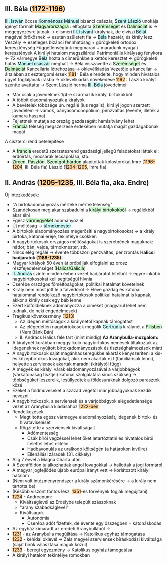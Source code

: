 ## III. Béla (<mark style="background: #FFB86CA6;">1172-1196</mark>)
<mark style="background: #ABF7F7A6;">III. István</mark> öccse
<mark style="background: #ABF7F7A6;">Komnénosz Mánuel</mark> bizánci császár, <mark style="background: #ABF7F7A6;">Szent László</mark> unokája igényt formált <mark style="background: #BBFABBA6;">Magyarországra</mark> : elfoglalta <mark style="background: #BBFABBA6;">Szerémséget</mark> és <mark style="background: #BBFABBA6;">Dalmáciát</mark> is → megegyezésre jutnak → elismeri <mark style="background: #ABF7F7A6;">III. Istvánt</mark> királynak, de elviszi <mark style="background: #ABF7F7A6;">Bélát</mark> magával örökösnek → ezután született fia → <mark style="background: #ABF7F7A6;">Béla</mark> hazatér, és király lesz.
Veszély → esetleges bizánci fennhatóság + görögkeleti ortodox kereszténység
Függetlenségünk megmarad + maradunk nyugati keresztények
A királyi hatalom megszilárdul
Patrimoniális királyság fénykora ← 72 vármegye
<mark style="background: #ABF7F7A6;">Béla</mark> hozta a címerünkbe a kettős keresztet ← görögkeleti hatás
<mark style="background: #ABF7F7A6;">Mánuel császár</mark> meghalt → Béla visszavette a <mark style="background: #BBFABBA6;">Szerémséget</mark> és <mark style="background: #BBFABBA6;">Dalmáciát</mark> 
Kancellária létrehozása → oklevélkiadás
Vezetője a kancellár → általában az esztergomi érsek
<mark style="background: #FFB86CA6;">1181</mark> : Béla elrendelte, hogy minden hivatalos ügyet foglaljanak írásba → oklevélkiadás növekedése
<mark style="background: #FFB86CA6;">1192</mark> : László királyt szentté avattatta → Szent László herma
<mark style="background: #ABF7F7A6;">III. Béla</mark> jövedelmei:
- Már csak a jövedelmek 1/4-e származik királyi birtokokból
- A többit eladományozták a királyok
- A bevételek többsége ún. regálé (ius regalis), királyi jogon szerzett jövedelem → vámok, bányasómonopólium, pénzváltás (évente, illeték a kamara haszna)
- Fejlettnek mutatja az ország gazdaságát: hamisítvány lehet
- <mark style="background: #BBFABBA6;">Francia</mark> feleség megszerzése érdekében mutatja magát gazdagabbnak magát

A ciszterci rend betelepítése
- A <mark style="background: #BBFABBA6;">francia</mark> eredetű szerzetesrend gazdasági jellegű feladatokat láttak el: erdőirtás, mocsarak lecsapolása, stb.
- <mark style="background: #BBFABBA6;">Zircen</mark>, <mark style="background: #BBFABBA6;">Pásztón</mark>, <mark style="background: #BBFABBA6;">Szentgotthárdon</mark> alapítottak kolostorokat
Imre (<mark style="background: #FFB86CA6;">1196-1204</mark>, III. Béla fia)
László (<mark style="background: #FFB86CA6;">1204-1205</mark>, Imre fia)

## II. András (<mark style="background: #FFB86CA6;">1205-1235</mark>, III. Béla fia, aka. Endre)
Új intézkedések:
- "A birtokadományozás mértéke  mértéktelenség"
- Szándékosan meg akar szabadulni a <mark style="background: #BBFABBA6;">királyi birtokokból</mark> → regálékból akar élni
- Egész <mark style="background: #BBFABBA6;">vármegyéket</mark> adományoz el
- Új méltóság → <mark style="background: #ABF7F7A6;">tárnokmester</mark>
- A birtokok eladományozása megerősíti a nagybirtokosokat → a király birtoka, katonai ereje, tekintélye csökken
- A nagybirtokosok országos méltóságokat is szeretnének maguknak: nádor, bán, vajda, tárnokmester, stb.
- Nincs elég regálé → évente többszöri pénzváltás, pénzrontás
**Halicsi hadjáratok (<mark style="background: #FFB86CA6;">1188-1235</mark>):**
- Magyar királyok 50 éven át próbálják elfoglalni az orosz részfejedelemséget (<mark style="background: #BBFABBA6;">Halics/Galícia</mark>)
- <mark style="background: #ABF7F7A6;">II. András</mark> szinte minden évben vezet hadjáratot hitelből → egyre inkább nagybirtokosokat kell segítségül hívnia
- Cserébe országos főméltóságokat, politikai hatalmat követelnek
- Király nem most jött le a falvédőről → Eleve gazdag és katonai hatalommal rendelkező nagybirtokosok politikai hatalmat is kapnak, akkor a király csak egy báb lenne
- Ezért külföldieknek adományozza a címeket (magyarul lehet nem tudnak, de neki engedelmesek)
- Tragikus következmény (<mark style="background: #FFB86CA6;">1213</mark>)
	- Az idegen méltóságok a királynétól kapnak támogatást
	- Az elégedetlen nagybirtokosok megölik <mark style="background: #ABF7F7A6;">Gertrudis</mark> királynét a <mark style="background: #BBFABBA6;">Pilisben</mark> (Nem Bánk Bán)
	- II. Andrács Halics fele tart (mint mindig)
**Az Aranybulla-mozgalom:**
- A királynét korábban meggyilkoló nagybirtokos nemesek tiltakoztak az idegeneknek nyújtott birtokadományozások és tisztséghalmozások miatt
- A nagybirtokosok saját magánhadseregükbe akarták kényszeríteni a kis- és középbirtokos lovagokat, akik nem akarták ezt (familiárisok lenni), helyette szerviensek akartak maradni (királytól függ)
- A megyék és királyi várak eladományozásával a várjobbágyok (várkatonaság tisztjei) katonai szolgálatára sincs szükség → többségüket leszerelik, lesüllyedtek a földesuraknak dolgozó parasztok közé
- Ezeket a földműveseket a század végétől már jobbágyoknak kezdik nevezni
- A nagybirtokosok, a serviensek és a várjobbágyok elégedetlensége vezet az Aranybulla kiadásához <mark style="background: #FFB86CA6;">1222-ben</mark>
- Rendelkezések
	- Megtiltotta egész vármegye eladományozását, idegenek birtok- és hivataviselését
	- Rögzítette a szerviensek kiváltságait
		- Adómentesség
		- Csak bírói végzéssel lehet őket letartóztatni és hivatalos bírói ítélettel lehet elítélni
		- Hadbavonulás az uralkodó költségén (a határokon kívülre)
		- Ellenállási záradék (31. cikkely)
- Alig 7 évvel a Magna Charta után
- A Szentföldön találkozhattak angol lovagokkal → hallottak a jogi formáról
- A magyar jogfejlődés újabb európai irányt vett → korlátozott királyi hatalom
- (Nem volt intézményrendszer a király számonkérésére → a király nem tartotta be)
- (Később viszont fontos lesz, <mark style="background: #FFB86CA6;">1351</mark>-es törvények fogják megújítani)
- <mark style="background: #FFB86CA6;">1224</mark> - Andreanum:
	- Kiváltságlevél az Erdélybe települt szászoknak
	- "arany szabadságlevél"
	- Kiváltságok
		- Autonómia
		- Cseréba adót fizettek, de évente egy összegben + katonáskodás
- Az egyház kimaradt az eredeti Aranybullából →
- <mark style="background: #FFB86CA6;">1231</mark> - az Aranybulla megújítása → Katolikus egyház támogatása
- <mark style="background: #FFB86CA6;">1232</mark> - kehidai oklevél → Zala megyei szerviensek bíráskodási kiváltsága (saját bírók választása maguk közül)
- <mark style="background: #FFB86CA6;">1233</mark> - beregi egyezmény  → Katolikus egyház támogatása
- A királyi hatalom tekintélye romokban
